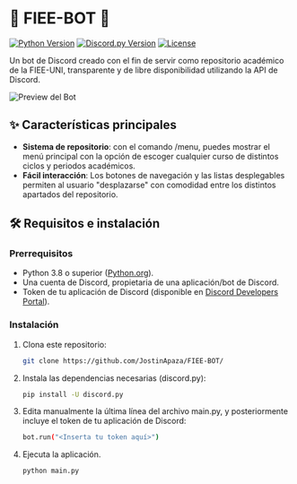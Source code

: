 # 🏫 FIEE-BOT 🏫

[![Python Version](https://img.shields.io/badge/python-3.8%2B-blue)](https://python.org)
[![Discord.py Version](https://img.shields.io/badge/discord.py-2.0%2B-blue)](https://github.com/Rapptz/discord.py)
[![License](https://img.shields.io/badge/license-MIT-green)](LICENSE)

Un bot de Discord creado con el fin de servir como repositorio académico de la FIEE-UNI, transparente y de libre disponibilidad utilizando la API de Discord.

![Preview del Bot](url_de_imagen_preview.png)

## ✨ Características principales

- **Sistema de repositorio**: con el comando /menu, puedes mostrar el menú principal con la opción de escoger cualquier curso de distintos ciclos y periodos académicos.
- **Fácil interacción**: Los botones de navegación y las listas desplegables permiten al usuario "desplazarse" con comodidad entre los distintos apartados del repositorio.

## 🛠️ Requisitos e instalación

### Prerrequisitos
- Python 3.8 o superior ([Python.org](https://www.python.org/downloads/release/python-3135/)).
- Una cuenta de Discord, propietaria de una aplicación/bot de Discord.
- Token de tu aplicación de Discord (disponible en [Discord Developers Portal](https://discord.com/developers/)).

### Instalación
1. Clona este repositorio:
   ```bash
   git clone https://github.com/JostinApaza/FIEE-BOT/
2. Instala las dependencias necesarias (discord.py):
   ```bash
   pip install -U discord.py
3. Edita manualmente la última línea del archivo main.py, y posteriormente incluye el token de tu aplicación de Discord:
   ```bash
   bot.run("<Inserta tu token aquí>")
4. Ejecuta la aplicación.
   ```bash
   python main.py
